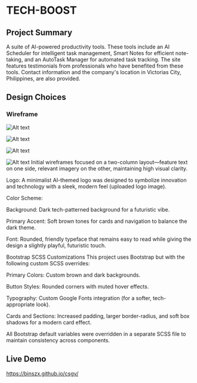 # **TECH-BOOST**

## Project Summary

A suite of AI-powered productivity tools. These tools include an AI Scheduler for intelligent task management, Smart Notes for efficient note-taking, and an AutoTask Manager for automated task tracking. The site features testimonials from professionals who have benefited from these tools. Contact information and the company's location in Victorias City, Philippines, are also provided.


## Design Choices  
### Wireframe
![Alt text](assets/image/landing%20page%20(1).png)

![Alt text](assets/image/about-page.png)

![Alt text](assets/image/contact%20page.png)

![Alt text](assets/image/color%20schemes.png)
Initial wireframes focused on a two-column layout—feature text on one side, relevant imagery on the other, maintaining high visual clarity.

Logo:
A minimalist AI-themed logo was designed to symbolize innovation and technology with a sleek, modern feel (uploaded logo image).

Color Scheme:

Background: Dark tech-patterned background for a futuristic vibe.

Primary Accent: Soft brown tones for cards and navigation to balance the dark theme.

Font: Rounded, friendly typeface that remains easy to read while giving the design a slightly playful, futuristic touch.

 Bootstrap SCSS Customizations
This project uses Bootstrap but with the following custom SCSS overrides:

Primary Colors: Custom brown and dark backgrounds.

Button Styles: Rounded corners with muted hover effects.

Typography: Custom Google Fonts integration (for a softer, tech-appropriate look).

Cards and Sections: Increased padding, larger border-radius, and soft box shadows for a modern card effect.

All Bootstrap default variables were overridden in a separate SCSS file to maintain consistency across components.

## Live Demo
https://binszx.github.io/csgv/



